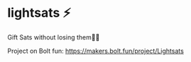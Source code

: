 # lightsats ⚡

Gift Sats without losing them✌🏼

Project on Bolt fun: https://makers.bolt.fun/project/Lightsats
